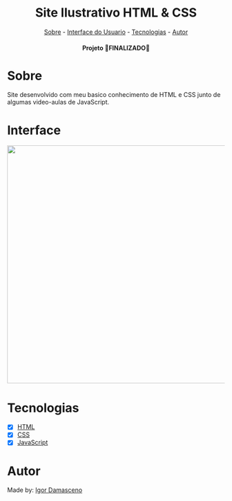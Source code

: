<h1 align="center">Site Ilustrativo HTML & CSS</h1>

<p align="center">
<a href="#sobre">Sobre</a> - 
<a href="#interface">Interface do Usuario</a> -  
<a href="#tecnologias">Tecnologias</a> - 
<a href="#autor">Autor</a> 
</p>

<h4 align="center">Projeto 🛑FINALIZADO🛑</h4>

# Sobre
Site desenvolvido com meu basico conhecimento de HTML e CSS junto de algumas video-aulas de JavaScript.

# Interface
<p align="center">
<img src="https://user-images.githubusercontent.com/74266068/144713222-f8972bf7-946a-4504-9c1f-a1be2e576bde.gif" width="550px"/>
</p>

# Tecnologias
- [x] [HTML](https://developer.mozilla.org/pt-BR/docs/Web/HTML)
- [x] [CSS](https://developer.mozilla.org/pt-BR/docs/Web/CSS)
- [x] [JavaScript](https://developer.mozilla.org/pt-BR/docs/Web/JavaScript)

# Autor
Made by: [Igor Damasceno](https://www.linkedin.com/in/igor-damasceno-4422aa1ba/)
